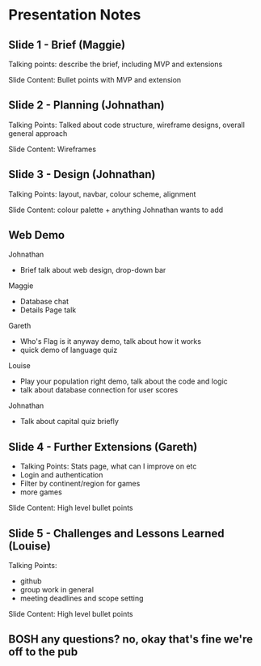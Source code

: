 # Presentation Notes
## Slide 1 - Brief (Maggie)
Talking points: describe the brief, including MVP and extensions

Slide Content: Bullet points with MVP and extension

## Slide 2 - Planning (Johnathan)
Talking Points: Talked about code structure, wireframe designs, overall general approach

Slide Content: Wireframes

## Slide 3 - Design (Johnathan)
Talking Points: layout, navbar, colour scheme, alignment

Slide Content: colour palette + anything Johnathan wants to add

## Web Demo

Johnathan 
- Brief talk about web design, drop-down bar

Maggie 
- Database chat
- Details Page talk

Gareth 
- Who's Flag is it anyway demo, talk about how it works
- quick demo of language quiz

Louise
- Play your population right demo, talk about the code and logic
- talk about database connection for user scores

Johnathan
- Talk about capital quiz briefly

## Slide 4 - Further Extensions (Gareth)
- Talking Points: Stats page, what can I improve on etc
- Login and authentication
- Filter by continent/region for games
- more games

Slide Content: High level bullet points

## Slide 5 - Challenges and Lessons Learned (Louise)
Talking Points:
- github
- group work in general
- meeting deadlines and scope setting

Slide Content: High level bullet points

## BOSH any questions? no, okay that's fine we're off to the pub

